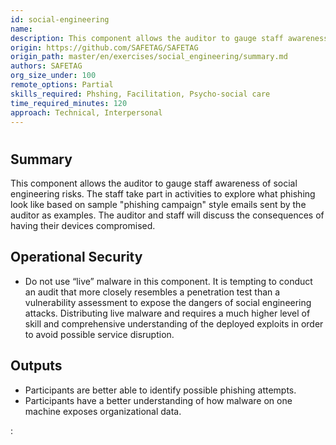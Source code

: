 ```yaml
---
id: social-engineering
name: 
description: This component allows the auditor to gauge staff awareness of social engineering risks. The staff take part in...
origin: https://github.com/SAFETAG/SAFETAG
origin_path: master/en/exercises/social_engineering/summary.md
authors: SAFETAG
org_size_under: 100
remote_options: Partial
skills_required: Phshing, Facilitation, Psycho-social care
time_required_minutes: 120
approach: Technical, Interpersonal
---
```

# 

## Summary

This component allows the auditor to gauge staff awareness of social engineering risks. The staff take part in activities to explore what phishing look like based on sample "phishing campaign" style emails sent by the auditor as examples.  The auditor and staff will discuss the consequences of having their devices compromised.



## Operational Security

  * Do not use “live” malware in this component. It is tempting to conduct an audit that more closely resembles a penetration test than a vulnerability assessment to expose the dangers of social engineering attacks. Distributing live malware and requires a much higher level of skill and comprehensive understanding of the deployed exploits in order to avoid possible service disruption.




## Outputs

  * Participants are better able to identify possible phishing attempts.
  * Participants have a better understanding of how malware on one machine exposes organizational data.



:[](../references/footnotes.md)
